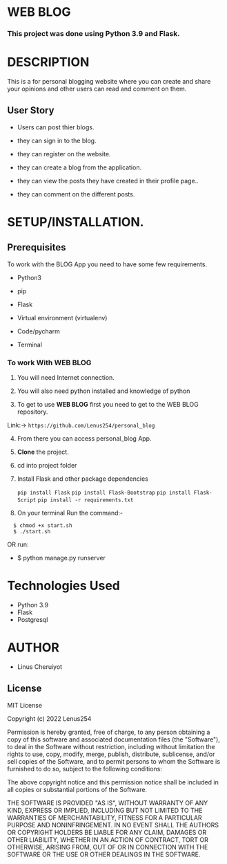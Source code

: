 # WEB BLOG

### **This project was done using Python 3.9  and Flask.** 


# DESCRIPTION

This is a for personal blogging website where you can create and share your opinions and other users can read and comment on them.

## User Story

- Users can post thier blogs.

- they can sign in to the blog.

- they can register on the website.

-  they can create a blog from the application.

- they can view the posts they have created in their profile page..

- they can comment on the different posts. 



# **SETUP/INSTALLATION.**
## Prerequisites

To work with the BLOG App you need to have some few requirements.

- Python3

- pip

- Flask 

- Virtual environment (virtualenv)

- Code/pycharm

- Terminal


### **To work With WEB BLOG**

1. You will need Internet connection.

2. You will also need python installed and knowledge of python

3. To get to use **WEB BLOG** first you need to get to the WEB BLOG repository. 

Link:-> ```https://github.com/Lenus254/personal_blog```

4. From there you can access personal_blog App.

5. **Clone** the project.

6. cd into project folder

7. Install Flask and other package dependencies

    `pip install Flask`
    `pip install Flask-Bootstrap`
    `pip install Flask-Script`
    `pip install -r requirements.txt`

9. On your  terminal Run the command:- 

```
  $ chmod +x start.sh
  $ ./start.sh
```
OR run: 
* $ python manage.py runserver

# Technologies Used

* Python 3.9
* Flask
* Postgresql


# AUTHOR

* Linus Cheruiyot


## License
MIT License

Copyright (c) 2022 Lenus254

Permission is hereby granted, free of charge, to any person obtaining a copy
of this software and associated documentation files (the "Software"), to deal
in the Software without restriction, including without limitation the rights
to use, copy, modify, merge, publish, distribute, sublicense, and/or sell
copies of the Software, and to permit persons to whom the Software is
furnished to do so, subject to the following conditions:

The above copyright notice and this permission notice shall be included in all
copies or substantial portions of the Software.

THE SOFTWARE IS PROVIDED "AS IS", WITHOUT WARRANTY OF ANY KIND, EXPRESS OR
IMPLIED, INCLUDING BUT NOT LIMITED TO THE WARRANTIES OF MERCHANTABILITY,
FITNESS FOR A PARTICULAR PURPOSE AND NONINFRINGEMENT. IN NO EVENT SHALL THE
AUTHORS OR COPYRIGHT HOLDERS BE LIABLE FOR ANY CLAIM, DAMAGES OR OTHER
LIABILITY, WHETHER IN AN ACTION OF CONTRACT, TORT OR OTHERWISE, ARISING FROM,
OUT OF OR IN CONNECTION WITH THE SOFTWARE OR THE USE OR OTHER DEALINGS IN THE
SOFTWARE.
